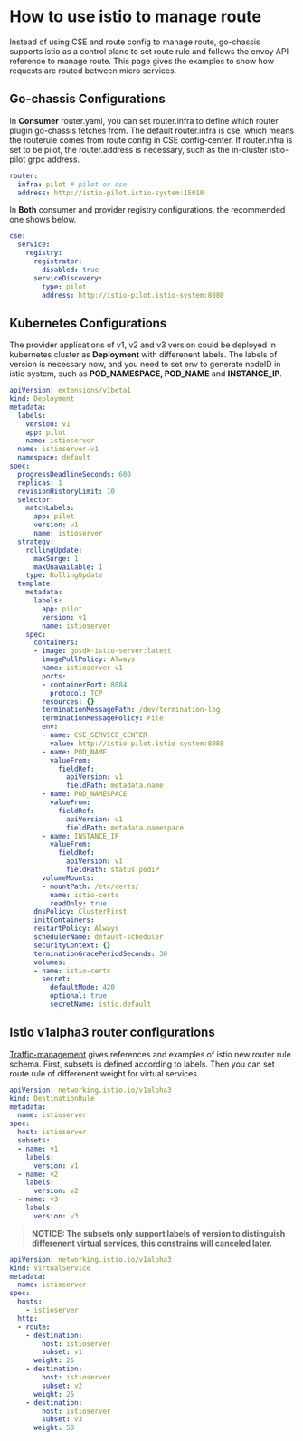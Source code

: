 # How to use istio to manage route

Instead of using CSE and route config to manage route, go-chassis supports istio as a control plane to set route rule and follows the envoy API reference to manage route. This page gives the examples to show how requests are routed between micro services.

## Go-chassis Configurations

In **Consumer** router.yaml, you can set router.infra to define which router plugin go-chassis fetches from.  The default router.infra  is cse, which means the routerule comes from route config in CSE config-center. If router.infra is set to be pilot, the router.address is necessary, such as the in-cluster istio-pilot grpc address.

```yaml
router:
  infra: pilot # pilot or cse
  address: http://istio-pilot.istio-system:15010
```

In **Both** consumer and provider registry configurations, the recommended one shows below.

```yaml
cse:
  service:
    registry:
      registrator:
        disabled: true
      serviceDiscovery:
        type: pilot
        address: http://istio-pilot.istio-system:8080
```

## Kubernetes Configurations

The provider applications of v1, v2 and v3 version could be deployed in kubernetes cluster as **Deployment** with differenent labels. The labels of version is necessary now,  and you need to set env to generate nodeID in istio system, such as **POD_NAMESPACE, POD_NAME** and **INSTANCE_IP**.

```yaml
apiVersion: extensions/v1beta1
kind: Deployment
metadata:
  labels:
    version: v1
    app: pilot
    name: istioserver
  name: istioserver-v1
  namespace: default
spec:
  progressDeadlineSeconds: 600
  replicas: 1
  revisionHistoryLimit: 10
  selector:
    matchLabels:
      app: pilot
      version: v1
      name: istioserver
  strategy:
    rollingUpdate:
      maxSurge: 1
      maxUnavailable: 1
    type: RollingUpdate
  template:
    metadata:
      labels:
        app: pilot
        version: v1
        name: istioserver
    spec:
      containers:
      - image: gosdk-istio-server:latest
        imagePullPolicy: Always
        name: istioserver-v1
        ports:
        - containerPort: 8084
          protocol: TCP
        resources: {}
        terminationMessagePath: /dev/termination-log
        terminationMessagePolicy: File
        env:
        - name: CSE_SERVICE_CENTER
          value: http://istio-pilot.istio-system:8080
        - name: POD_NAME
          valueFrom:
            fieldRef:
              apiVersion: v1
              fieldPath: metadata.name
        - name: POD_NAMESPACE
          valueFrom:
            fieldRef:
              apiVersion: v1
              fieldPath: metadata.namespace
        - name: INSTANCE_IP
          valueFrom:
            fieldRef:
              apiVersion: v1
              fieldPath: status.podIP
        volumeMounts:
        - mountPath: /etc/certs/
          name: istio-certs
          readOnly: true
      dnsPolicy: ClusterFirst
      initContainers:
      restartPolicy: Always
      schedulerName: default-scheduler
      securityContext: {}
      terminationGracePeriodSeconds: 30
      volumes:
      - name: istio-certs
        secret:
          defaultMode: 420
          optional: true
          secretName: istio.default
```

## Istio v1alpha3 router configurations

 [Traffic-management](https://istio.io/docs/tasks/traffic-management/request-routing/) gives references and examples of istio new router rule schema. First, subsets is defined according to labels. Then you can set route rule of differenent weight for virtual services.

```yaml
apiVersion: networking.istio.io/v1alpha3
kind: DestinationRule
metadata:
  name: istioserver
spec:
  host: istioserver
  subsets:
  - name: v1
    labels:
      version: v1
  - name: v2
    labels:
      version: v2
  - name: v3
    labels:
      version: v3
```

> **NOTICE: The subsets only support labels of version to distinguish differenent virtual services, this constrains will canceled later.**

```yaml
apiVersion: networking.istio.io/v1alpha3
kind: VirtualService
metadata:
  name: istioserver
spec:
  hosts:
    - istioserver
  http:
  - route:
    - destination:
        host: istioserver
        subset: v1
      weight: 25
    - destination:
        host: istioserver
        subset: v2
      weight: 25
    - destination:
        host: istioserver
        subset: v3
      weight: 50

```